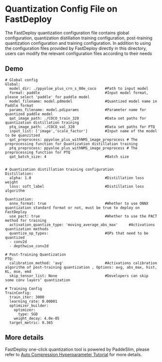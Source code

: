 # Quantization Config File on FastDeploy

The FastDeploy quantization configuration file contains global configuration, quantization distillation training configuration, post-training quantization configuration and training configuration.
In addition to using the configuration files provided by FastDeploy directly in this directory, users can modify the relevant configuration files according to their needs

## Demo


```
# Global config
Global:
  model_dir: ./ppyoloe_plus_crn_s_80e_coco    #Path to input model
  format: paddle                              #Input model format, please select 'paddle' for paddle model
  model_filename: model.pdmodel               #Quantized model name in Paddle format
  params_filename: model.pdiparams            #Parameter name for quantized paddle model
  qat_image_path: ./COCO_train_320            #Data set paths for quantization distillation training
  ptq_image_path: ./COCO_val_320              #Data set paths for PTQ
  input_list: ['image','scale_factor']        #Input name of the model to be quanzitzed
  qat_preprocess: ppyoloe_plus_withNMS_image_preprocess # The preprocessing function for Quantization distillation training
  ptq_preprocess: ppyoloe_plus_withNMS_image_preprocess # The preprocessing function for PTQ
  qat_batch_size: 4                           #Batch size


# Quantization distillation training configuration
Distillation:
  alpha: 1.0                                  #Distillation loss weight
  loss: soft_label                            #Distillation loss algorithm

Quantization:
  onnx_format: true                           #Whether to use ONNX quantization standard format or not, must be true to deploy on FastDeploy
  use_pact: true                              #Whether to use the PACT method for training
  activation_quantize_type: 'moving_average_abs_max'     #Activations quantization methods
  quantize_op_types:                          #OPs that need to be quantized
  - conv2d
  - depthwise_conv2d

# Post-Training Quantization
PTQ:
  calibration_method: 'avg'                   #Activations calibration algorithm of post-training quantization , Options: avg, abs_max, hist, KL, mse, emd
  skip_tensor_list: None                      #Developers can skip some conv layers‘ quantization

# Training Config
TrainConfig:
  train_iter: 3000
  learning_rate: 0.00001
  optimizer_builder:
    optimizer:
      type: SGD
    weight_decay: 4.0e-05
  target_metric: 0.365

```

## More details

FastDeploy one-click quantization tool is powered by PaddeSlim, please refer to [Auto Compression Hyperparameter Tutorial](https://github.com/PaddlePaddle/PaddleSlim/blob/develop/example/auto_compression/hyperparameter_tutorial.md) for more details.

